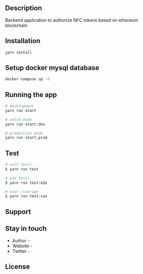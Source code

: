 ## Description

Backend application to authorize NFC tokens based on ethereum blockchain

## Installation

```bash
yarn install
```

## Setup docker mysql database

```bash
docker compose up -d
```

## Running the app

```bash
# development
yarn run start

# watch mode
yarn run start:dev

# production mode
yarn run start:prod
```

## Test

```bash
# unit tests
$ yarn run test

# e2e tests
$ yarn run test:e2e

# test coverage
$ yarn run test:cov
```

## Support

## Stay in touch

- Author -
- Website -
- Twitter -

## License
